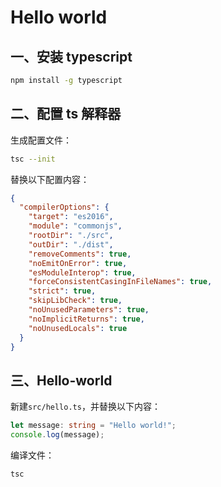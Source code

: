 # Hello world

## 一、安装 typescript

```sh
npm install -g typescript
```

## 二、配置 ts 解释器

生成配置文件：

```sh
tsc --init
```

替换以下配置内容：

```json
{
  "compilerOptions": {
    "target": "es2016",
    "module": "commonjs",
    "rootDir": "./src",
    "outDir": "./dist",
    "removeComments": true,
    "noEmitOnError": true,
    "esModuleInterop": true,
    "forceConsistentCasingInFileNames": true,
    "strict": true,
    "skipLibCheck": true,
    "noUnusedParameters": true,
    "noImplicitReturns": true,
    "noUnusedLocals": true
  }
}
```

## 三、Hello-world

新建`src/hello.ts`，并替换以下内容：

```ts
let message: string = "Hello world!";
console.log(message);
```

编译文件：

```sh
tsc
```
